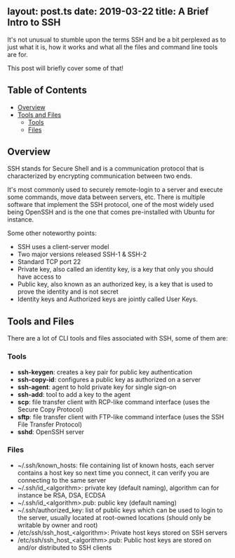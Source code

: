 layout: post.ts
date: 2019-03-22
title: A Brief Intro to SSH
---

It's not unusual to stumble upon the terms SSH and be a bit perplexed as to just what it is, how it works and what all the files and command line tools are for.

This post will briefly cover some of that!

## Table of Contents

<!-- vim-markdown-toc GFM -->

* [Overview](#overview)
* [Tools and Files](#tools-and-files)
  * [Tools](#tools)
  * [Files](#files)

<!-- vim-markdown-toc -->

## Overview

SSH stands for Secure Shell and is a communication protocol that is characterized by encrypting communication between two ends.

It's most commonly used to securely remote-login to a server and execute some commands, move data between servers, etc.
There is multiple software that implement the SSH protocol, one of the most widely used being <span class="underline_blue">OpenSSH</span> and is the one that comes pre-installed with Ubuntu for instance.

Some other noteworthy points:

- SSH uses a client-server model
- Two major versions released SSH-1 & SSH-2
- Standard TCP port <span class="cositas1">22</span>
- <span class="border_black">Private key</span>, also called an identity key, is a key that only you should have access to
- <span class="border_black">Public key</span>, also known as an authorized key, is a key that is used to prove the identity and is not secret
- <span class="border_black">Identity keys</span> and <span class="border_black">Authorized keys</span> are jointly called <span class="underline">User Keys</span>.

## Tools and Files

There are a lot of CLI tools and files associated with SSH, some of them are:

### Tools

- **ssh-keygen**: creates a key pair for public key authentication
- **ssh-copy-id**: configures a public key as authorized on a server
- **ssh-agent**: agent to hold private key for single sign-on
- **ssh-add**: tool to add a key to the agent
- **scp**: file transfer client with RCP-like command interface (uses the Secure Copy Protocol)
- **sftp**: file transfer client with FTP-like command interface (uses the SSH File Transfer Protocol)
- **sshd**: OpenSSH server

### Files

- <span class="border_black">~/.ssh/known_hosts</span>: file containing list of known hosts, each server contains a host key so next time you connect, it can verify you are connecting to the same server
- <span class="border_black">~/.ssh/id_&lt;algorithm></span>: private key (default naming), algorithm can for instance be RSA, DSA, ECDSA
- <span class="border_black">~/.ssh/id_&lt;algorithm>.pub</span>: public key (default naming)
- <span class="border_black">~/.ssh/authorized_key</span>: list of public keys which can be used to login to the server, usually located at root-owned locations (should only be writable by owner and root)
- <span class="border_black">/etc/ssh/ssh_host_&lt;algorithm></span>: Private host keys stored on SSH servers
- <span class="border_black">/etc/ssh/ssh_host_&lt;algorithm>.pub</span>: Public host keys are stored on and/or distributed to SSH clients

